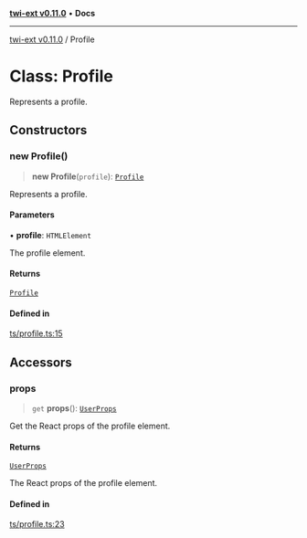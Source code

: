 [**twi-ext v0.11.0**](../README.md) • **Docs**

***

[twi-ext v0.11.0](../README.md) / Profile

# Class: Profile

Represents a profile.

## Constructors

### new Profile()

> **new Profile**(`profile`): [`Profile`](Profile.md)

Represents a profile.

#### Parameters

• **profile**: `HTMLElement`

The profile element.

#### Returns

[`Profile`](Profile.md)

#### Defined in

[ts/profile.ts:15](https://github.com/Robot-Inventor/twi-ext/blob/c9a62b212c02cdb14e7bb535759d2d063512afc8/src/ts/profile.ts#L15)

## Accessors

### props

> `get` **props**(): [`UserProps`](../interfaces/UserProps.md)

Get the React props of the profile element.

#### Returns

[`UserProps`](../interfaces/UserProps.md)

The React props of the profile element.

#### Defined in

[ts/profile.ts:23](https://github.com/Robot-Inventor/twi-ext/blob/c9a62b212c02cdb14e7bb535759d2d063512afc8/src/ts/profile.ts#L23)
